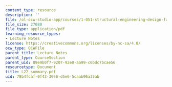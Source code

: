 ```yaml
---
content_type: resource
description: ''
file: /ol-ocw-studio-app/courses/1-051-structural-engineering-design-fall-2003/78b4fcaf0f433056d5e65caab96a35ab_L22_summary.pdf
file_size: 27080
file_type: application/pdf
learning_resource_types:
- Lecture Notes
license: https://creativecommons.org/licenses/by-nc-sa/4.0/
ocw_type: OCWFile
parent_title: Lecture Notes
parent_type: CourseSection
parent_uid: 89e9b0f7-9207-92e0-aa99-c6bdc7bcae56
resourcetype: Document
title: L22_summary.pdf
uid: 78b4fcaf-0f43-3056-d5e6-5caab96a35ab
---
```


